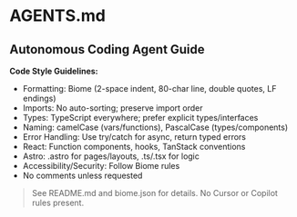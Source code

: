 # AGENTS.md

## Autonomous Coding Agent Guide


**Code Style Guidelines:**

- Formatting: Biome (2-space indent, 80-char line, double quotes, LF endings)
- Imports: No auto-sorting; preserve import order
- Types: TypeScript everywhere; prefer explicit types/interfaces
- Naming: camelCase (vars/functions), PascalCase (types/components)
- Error Handling: Use try/catch for async, return typed errors
- React: Function components, hooks, TanStack conventions
- Astro: .astro for pages/layouts, .ts/.tsx for logic
- Accessibility/Security: Follow Biome rules
- No comments unless requested

> See README.md and biome.json for details. No Cursor or Copilot rules present.
